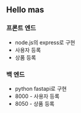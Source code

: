 ## Hello mas
### 프론트 엔드
+ node.js의 express로 구현
+ 사용자 등록
+ 상품 등록

### 백 엔드
+ python fastapi로 구현
+ 8000 - 사용자 등록
+ 8050 - 상품 등록